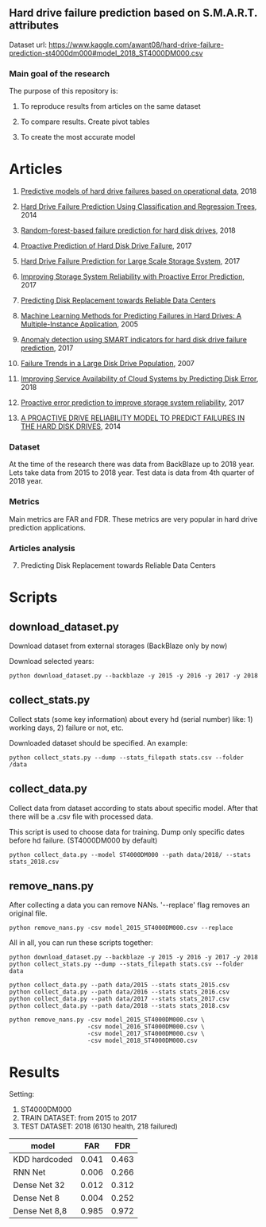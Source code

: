 
## Hard drive failure prediction based on S.M.A.R.T. attributes

Dataset url: https://www.kaggle.com/awant08/hard-drive-failure-prediction-st4000dm000#model_2018_ST4000DM000.csv

### Main goal of the research

The purpose of this repository is:

1. To reproduce results from articles on the same dataset

2. To compare results. Create pivot tables

3. To create the most accurate model

# Articles

1. [Predictive models of hard drive failures based on operational data](https://hal.archives-ouvertes.fr/hal-01703140/document), 2018

2. [Hard Drive Failure Prediction Using Classification and Regression Trees](https://www.researchgate.net/publication/286602543_Hard_Drive_Failure_Prediction_Using_Classification_and_Regression_Trees), 2014

3. [Random-forest-based failure prediction for hard disk drives](https://journals.sagepub.com/doi/full/10.1177/1550147718806480), 2018

4. [Proactive Prediction of Hard Disk Drive Failure](http://cs229.stanford.edu/proj2017/final-reports/5242080.pdf), 2017

5. [Hard Drive Failure Prediction for Large Scale Storage System](https://escholarship.org/uc/item/11x380ng), 2017

6. [Improving Storage System Reliability with Proactive Error Prediction](https://www.usenix.org/system/files/conference/atc17/atc17-mahdisoltani.pdf), 2017

7. [Predicting Disk Replacement towards Reliable Data Centers](https://www.kdd.org/kdd2016/papers/files/adf0849-botezatuA.pdf)

8. [Machine Learning Methods for Predicting Failures in Hard Drives: A Multiple-Instance Application](http://jmlr.csail.mit.edu/papers/volume6/murray05a/murray05a.pdf), 2005

9. [Anomaly detection using SMART indicators for hard disk drive failure prediction](https://www.etran.rs/common/pages/proceedings/IcETRAN2017/RTI/IcETRAN2017_paper_RTI1_6.pdf), 2017

10. [Failure Trends in a Large Disk Drive Population](https://static.googleusercontent.com/media/research.google.com/en//archive/disk_failures.pdf), 2007

11. [Improving Service Availability of Cloud Systems by Predicting Disk Error](https://www.usenix.org/system/files/conference/atc18/atc18-xu-yong.pdf), 2018

12. [Proactive error prediction to improve storage system reliability](https://www.usenix.org/system/files/conference/atc17/atc17-mahdisoltani.pdf), 2017

13. [A PROACTIVE DRIVE RELIABILITY MODEL TO PREDICT FAILURES IN THE HARD DISK DRIVES](http://www.iraj.in/journal/journal_file/journal_pdf/3-78-140957031862-68.pdf), 2014

### Dataset

At the time of the research there was data from BackBlaze up to 2018 year.
Lets take data from 2015 to 2018 year. Test data is data from 4th quarter of 2018 year.

### Metrics

Main metrics are FAR and FDR. These metrics are very popular in hard drive prediction applications.

### Articles analysis

7. Predicting Disk Replacement towards Reliable Data Centers


# Scripts

## download_dataset.py

Download dataset from external storages (BackBlaze only by now)

Download selected years:

```console
python download_dataset.py --backblaze -y 2015 -y 2016 -y 2017 -y 2018
```

## collect_stats.py

Collect stats (some key information) about every hd (serial number) like: 1) working days, 2) failure or not, etc.

Downloaded dataset should be specified. An example:

```console
python collect_stats.py --dump --stats_filepath stats.csv --folder /data
```

## collect_data.py

Collect data from dataset according to stats about specific model. After that there will be a .csv file with processed data.

This script is used to choose data for training. Dump only specific dates before hd failure. (ST4000DM000 by default)

```console
python collect_data.py --model ST4000DM000 --path data/2018/ --stats stats_2018.csv
```

## remove_nans.py

After collecting a data you can remove NANs.
'--replace' flag removes an original file.

```console
python remove_nans.py -csv model_2015_ST4000DM000.csv --replace
```

All in all, you can run these scripts together:

```console
python download_dataset.py --backblaze -y 2015 -y 2016 -y 2017 -y 2018
python collect_stats.py --dump --stats_filepath stats.csv --folder data

python collect_data.py --path data/2015 --stats stats_2015.csv
python collect_data.py --path data/2016 --stats stats_2016.csv
python collect_data.py --path data/2017 --stats stats_2017.csv
python collect_data.py --path data/2018 --stats stats_2018.csv

python remove_nans.py -csv model_2015_ST4000DM000.csv \
                      -csv model_2016_ST4000DM000.csv \
                      -csv model_2017_ST4000DM000.csv \
                      -csv model_2018_ST4000DM000.csv
```


# Results

Setting:
1. ST4000DM000
2. TRAIN DATASET: from 2015 to 2017
3. TEST DATASET: 2018 (6130 health, 218 failured)

| model         | FAR   | FDR   |
|---------------|-------|-------|
| KDD hardcoded | 0.041 | 0.463 |
| RNN  Net      | 0.006 | 0.266 |
| Dense Net 32  | 0.012 | 0.312 |
| Dense Net 8   | 0.004 | 0.252 |
| Dense Net 8,8 | 0.985 | 0.972 |

